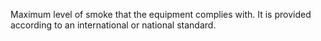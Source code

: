 Maximum level of smoke that the equipment complies with. It is provided according to an international or national standard.
